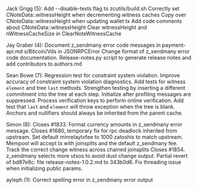 Jack Grigg (5):
      Add --disable-tests flag to zcutils/build.sh
      Correctly set CNoteData::witnessHeight when decrementing witness caches
      Copy over CNoteData::witnessHeight when updating wallet tx
      Add code comments about CNoteData::witnessHeight
      Clear witnessHeight and nWitnessCacheSize in ClearNoteWitnessCache

Jay Graber (4):
      Document z_sendmany error code messages in payment-api.md
      s/Bitcoin/Vds in JSONRPCError
      Change format of z_sendmany error code documentation.
      Release-notes.py script to generate release notes and add contributors to authors.md

Sean Bowe (7):
      Regression test for constraint system violation.
      Improve accuracy of constraint system violation diagnostics.
      Add tests for witness `element` and tree `last` methods. Strengthen testing by inserting a different commitment into the tree at each step.
      Initialize after profiling messages are suppressed.
      Process verification keys to perform online verification.
      Add test that `last` and `element` will throw exception when the tree is blank.
      Anchors and nullifiers should always be inherited from the parent cache.

Simon (8):
      Closes #1833.  Format currency amounts in z_sendmany error message.
      Closes #1680, temporary fix for rpc deadlock inherited from upstream.
      Set default minrelaytxfee to 1000 zatoshis to match upstream.
      Mempool will accept tx with joinsplits and the default z_sendmany fee.
      Track the correct change witness across chained joinsplits
      Closes #1854. z_sendmany selects more utxos to avoid dust change output.
      Partial revert of bd87e8c: file release-notes-1.0.2.md to 343b0d6.
      Fix threading issue when initializing public params.

ayleph (1):
      Correct spelling error in z_sendmany error output

